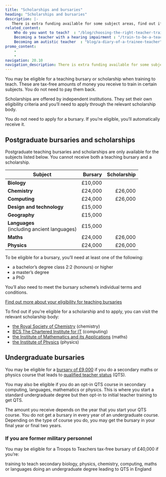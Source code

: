 ```yaml
---
title: "Scholarships and bursaries"
heading: "Scholarships and bursaries"
description: |-
   There is extra funding available for some subject areas, find out if you are eligible.
related_content:
    Who do you want to teach?  : "/blog/choosing-the-right-teacher-training-course-provider"
    Becoming a teacher with a hearing impairment : "/train-to-be-a-teacher/get-school-experience"
    Becoming am autistic teacher  : "blog/a-diary-of-a-trainee-teacher"
promo_content:
    -
    -
navigation: 20.10
navigation_description: There is extra funding available for some subject areas, find out if you are eligible.
---
```



You may be eligible for a teaching bursary or scholarship when training to teach. These are tax-free amounts of money you receive to train in certain subjects. You do not need to pay them back.

Scholarships are offered by independent institutions. They set their own eligibility criteria and you’ll need to apply through the relevant scholarship body.

You do not need to apply for a bursary. If you’re eligible, you’ll automatically receive it.

## Postgraduate bursaries and scholarships

Postgraduate teaching bursaries and scholarships are only available for the subjects listed below. You cannot receive both a teaching bursary and a scholarship.

| Subject                                          | Bursary  | Scholarship      |
| -------------                                    | -------: | ---------------: |
| **Biology**                                      | £10,000  |                  |
| **Chemistry**                                    | £24,000  | £26,000          |
| **Computing**                                    | £24,000  | £26,000          |
| **Design and technology**                        | £15,000  |                  |
| **Geography**                                    | £15,000  |                  |
| **Languages**<br/> (including ancient languages) | £15,000  |                  |
| **Maths**                                        | £24,000  | £26,000          |
| **Physics**                                      | £24,000  | £26,000          |

 To be eligible for a bursary, you’ll need at least one of the following:

- a bachelor’s degree class 2:2 (honours) or higher
- a master’s degree
- a PhD

You’ll also need to meet the bursary scheme’s individual terms and conditions.

[Find out more about your eligibility for teaching bursaries](https://www.gov.uk/government/publications/funding-initial-teacher-training-itt/funding-initial-teacher-training-itt-academic-year-2022-to-2023)

To find out if you’re eligible for a scholarship and to apply, you can visit the relevant scholarship body:

- [the Royal Society of Chemistry](https://www.rsc.org/awards-funding/funding/teacher-training-scholarships/) (chemistry)
- [BCS The Chartered Institute for IT](https://www.bcs.org/get-qualified/certification-and-scholarships-for-teachers/bcs-computer-teacher-scholarships/) (computing)
- [the Institute of Mathematics and its Applications](http://teachingmathsscholars.org/about) (maths)
- [the Institute of Physics](https://www.iop.org/about/support-grants/iop-teacher-training-scholarships#gref) (physics)

## Undergraduate bursaries

You may be eligible for a [bursary of £9,000](https://www.gov.uk/government/publications/funding-initial-teacher-training-itt/funding-initial-teacher-training-itt-academic-year-2022-to-2023#undergraduate-bursary) if you do a secondary maths or physics course that leads to [qualified teacher status](/what-is-qts) (QTS).

You may also be eligible if you do an opt-in QTS course in secondary computing, languages, mathematics or physics. This is where you start a standard undergraduate degree but then opt-in to initial teacher training to get QTS.

The amount you receive depends on the year that you start your QTS course. You do not get a bursary in every year of an undergraduate course. Depending on the type of course you do, you may get the bursary in your final year or final two years.

### If you are former military personnel

You may be eligible for a Troops to Teachers  tax-free bursary of £40,000 if you’re:

training to teach secondary biology, physics, chemistry, computing, maths or languages
doing an undergraduate degree leading to QTS in England
